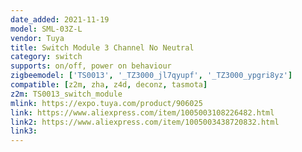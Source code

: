 ```yaml
---
date_added: 2021-11-19
model: SML-03Z-L
vendor: Tuya
title: Switch Module 3 Channel No Neutral
category: switch
supports: on/off, power on behaviour
zigbeemodel: ['TS0013', '_TZ3000_jl7qyupf', '_TZ3000_ypgri8yz']
compatible: [z2m, zha, z4d, deconz, tasmota]
z2m: TS0013_switch_module
mlink: https://expo.tuya.com/product/906025
link: https://www.aliexpress.com/item/1005003108226482.html
link2: https://www.aliexpress.com/item/1005003438720832.html
link3: 
---
```


